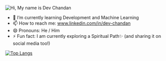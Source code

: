 
![Hi, My name is Dev Chandan](https://user-images.githubusercontent.com/73015720/176988260-7fa6df3d-ec07-4826-af79-5b4654ad50fc.png)





- 🌱 I’m currently learning Development and Machine Learning
- 📫 How to reach me: www.linkedin.com/in/dev-chandan
- 😄 Pronouns: He / Him
- ⚡ Fun fact: I am currently exploring a Spiritual Path✨ (and sharing it on social media too!)

[![Top Langs](https://github-readme-stats.vercel.app/api/top-langs/?username=dev02chandan)](https://github.com/anuraghazra/github-readme-stats)

<!--
**dev02chandan/dev02chandan** is a ✨ _special_ ✨ repository because its `README.md` (this file) appears on your GitHub profile.

Here are some ideas to get you started:

- 🔭 I’m currently working on ...
- 🌱 I’m currently learning ...
- 👯 I’m looking to collaborate on ...
- 🤔 I’m looking for help with ...
- 💬 Ask me about ...
- 📫 How to reach me: ...
- 😄 Pronouns: ...
- ⚡ Fun fact: ...
-->
